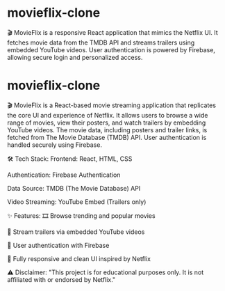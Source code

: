# movieflix-clone
🎬 MovieFlix is a responsive React application that mimics the Netflix UI. It fetches movie data from the TMDB API and streams trailers using embedded YouTube videos. User authentication is powered by Firebase, allowing secure login and personalized access.

# movieflix-clone
🎬 MovieFlix is a React-based movie streaming application that replicates the core UI and experience of Netflix. It allows users to browse a wide range of movies, view their posters, and watch trailers by embedding YouTube videos. The movie data, including posters and trailer links, is fetched from The Movie Database (TMDB) API. User authentication is handled securely using Firebase.

🛠 Tech Stack:
Frontend: React, HTML, CSS

Authentication: Firebase Authentication

Data Source: TMDB (The Movie Database) API

Video Streaming: YouTube Embed (Trailers only)

✨ Features:
🎞️ Browse trending and popular movies

🎥 Stream trailers via embedded YouTube videos

👤 User authentication with Firebase

📱 Fully responsive and clean UI inspired by Netflix


⚠️ Disclaimer: "This project is for educational purposes only. It is not affiliated with or endorsed by Netflix."